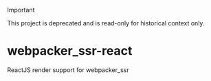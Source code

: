 > [!IMPORTANT]
>
> This project is deprecated and is read-only for historical context only.

# webpacker_ssr-react
ReactJS render support for webpacker_ssr
